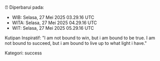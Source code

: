 ⏰ Diperbarui pada:
- WIB: Selasa, 27 Mei 2025 03.29.16 UTC
- WITA: Selasa, 27 Mei 2025 04.29.16 UTC
- WIT: Selasa, 27 Mei 2025 05.29.16 UTC

Kutipan Inspiratif:
"I am not bound to win, but i am bound to be true. I am not bound to succeed, but i am bound to live up to what light i have."


Kategori: success

